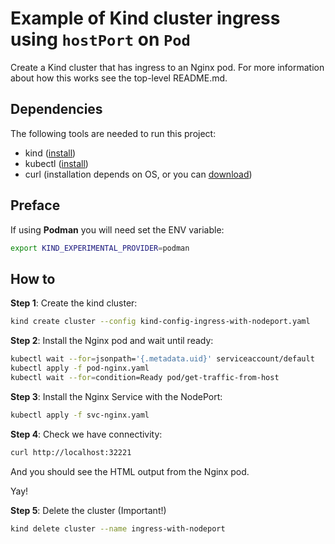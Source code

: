 # Example of Kind cluster ingress using `hostPort` on `Pod`

Create a Kind cluster that has ingress to an Nginx pod. For more information about how this works see the top-level README.md.

## Dependencies

The following tools are needed to run this project:
* kind ([install](https://kind.sigs.k8s.io/docs/user/quick-start/#installation))
* kubectl ([install](https://kubernetes.io/docs/tasks/tools/#kubectl))
* curl (installation depends on OS, or you can [download](https://curl.se/download.html))

## Preface

If using **Podman** you will need set the ENV variable:

```sh
export KIND_EXPERIMENTAL_PROVIDER=podman
```

## How to

**Step 1**: Create the kind cluster:

```sh
kind create cluster --config kind-config-ingress-with-nodeport.yaml
```

**Step 2**: Install the Nginx pod and wait until ready:

```sh
kubectl wait --for=jsonpath='{.metadata.uid}' serviceaccount/default
kubectl apply -f pod-nginx.yaml
kubectl wait --for=condition=Ready pod/get-traffic-from-host
```

**Step 3**: Install the Nginx Service with the NodePort:

```sh
kubectl apply -f svc-nginx.yaml
```

**Step 4**: Check we have connectivity:

```sh
curl http://localhost:32221
```

And you should see the HTML output from the Nginx pod.

Yay!

**Step 5**: Delete the cluster (Important!)

```sh
kind delete cluster --name ingress-with-nodeport
```
